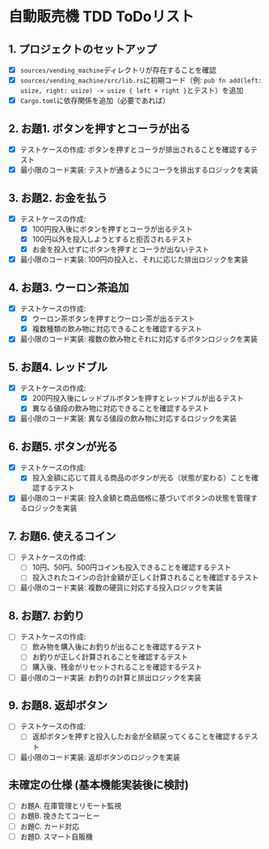 # 自動販売機 TDD ToDoリスト

## 1. プロジェクトのセットアップ
- [x] `sources/vending_machine`ディレクトリが存在することを確認
- [x] `sources/vending_machine/src/lib.rs`に初期コード（例: `pub fn add(left: usize, right: usize) -> usize { left + right }`とテスト）を追加
- [x] `Cargo.toml`に依存関係を追加（必要であれば）

## 2. お題1. ボタンを押すとコーラが出る
- [x] テストケースの作成: ボタンを押すとコーラが排出されることを確認するテスト
- [x] 最小限のコード実装: テストが通るようにコーラを排出するロジックを実装

## 3. お題2. お金を払う
- [x] テストケースの作成:
    - [x] 100円投入後にボタンを押すとコーラが出るテスト
    - [x] 100円以外を投入しようとすると拒否されるテスト
    - [x] お金を投入せずにボタンを押すとコーラが出ないテスト
- [x] 最小限のコード実装: 100円の投入と、それに応じた排出ロジックを実装

## 4. お題3. ウーロン茶追加
- [x] テストケースの作成:
    - [x] ウーロン茶ボタンを押すとウーロン茶が出るテスト
    - [x] 複数種類の飲み物に対応できることを確認するテスト
- [x] 最小限のコード実装: 複数の飲み物とそれに対応するボタンロジックを実装

## 5. お題4. レッドブル
- [x] テストケースの作成:
    - [x] 200円投入後にレッドブルボタンを押すとレッドブルが出るテスト
    - [x] 異なる値段の飲み物に対応できることを確認するテスト
- [x] 最小限のコード実装: 異なる値段の飲み物に対応するロジックを実装

## 6. お題5. ボタンが光る
- [x] テストケースの作成:
    - [x] 投入金額に応じて買える商品のボタンが光る（状態が変わる）ことを確認するテスト
- [x] 最小限のコード実装: 投入金額と商品価格に基づいてボタンの状態を管理するロジックを実装

## 7. お題6. 使えるコイン
- [ ] テストケースの作成:
    - [ ] 10円、50円、500円コインも投入できることを確認するテスト
    - [ ] 投入されたコインの合計金額が正しく計算されることを確認するテスト
- [ ] 最小限のコード実装: 複数の硬貨に対応する投入ロジックを実装

## 8. お題7. お釣り
- [ ] テストケースの作成:
    - [ ] 飲み物を購入後にお釣りが出ることを確認するテスト
    - [ ] お釣りが正しく計算されることを確認するテスト
    - [ ] 購入後、残金がリセットされることを確認するテスト
- [ ] 最小限のコード実装: お釣りの計算と排出ロジックを実装

## 9. お題8. 返却ボタン
- [ ] テストケースの作成:
    - [ ] 返却ボタンを押すと投入したお金が全額戻ってくることを確認するテスト
- [ ] 最小限のコード実装: 返却ボタンのロジックを実装

## 未確定の仕様 (基本機能実装後に検討)
- [ ] お題A. 在庫管理とリモート監視
- [ ] お題B. 挽きたてコーヒー
- [ ] お題C. カード対応
- [ ] お題D. スマート自販機
